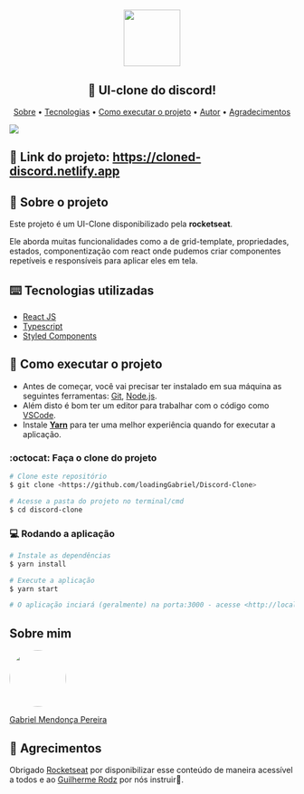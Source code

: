 <h1 align="center"><img height="100" src="https://user-images.githubusercontent.com/49095200/90287686-b98c0c80-de4e-11ea-88d6-883935518ea0.png" /></h1>

<h2 align="center"> 👬 UI-clone do discord!</h2>
<p align="center">
 <a href="#-sobre-o-projeto">Sobre</a> •
 <a href="#-tecnologias-utilizadas">Tecnologias</a> • 
 <a href="#-como-executar-o-projeto-">Como executar o projeto</a> • 
 <a href="#-sobre-mim">Autor</a> • 
 <a href="#-agradecimentos">Agradecimentos</a>
</p>
<img src="https://user-images.githubusercontent.com/49095200/90288275-e987df80-de4f-11ea-830c-37d520728255.png" />

## 🎯 Link do projeto: https://cloned-discord.netlify.app

## 💬 Sobre o projeto
Este projeto é um UI-Clone disponibilizado pela **rocketseat**.

Ele aborda muitas funcionalidades como a de grid-template, propriedades, estados, componentização com react onde pudemos criar componentes repetíveis e responsíveis para aplicar eles em tela.

## ⌨️ Tecnologias utilizadas
* [React JS](https://pt-br.reactjs.org)
* [Typescript](https://www.typescriptlang.org/)
* [Styled Components](https://styled-components.com/)

## 🚀 Como executar o projeto

- Antes de começar, você vai precisar ter instalado em sua máquina as seguintes ferramentas: [Git](https://git-scm.com), [Node.js](https://nodejs.org/en/). 
- Além disto é bom ter um editor para trabalhar com o código como [VSCode](https://code.visualstudio.com/).
- Instale **[Yarn](https://yarnpkg.com/)** para ter uma melhor experiência quando for executar a aplicação.

### :octocat: Faça o clone do projeto

```bash
# Clone este repositório
$ git clone <https://github.com/loadingGabriel/Discord-Clone>

# Acesse a pasta do projeto no terminal/cmd
$ cd discord-clone

```

### 💻 Rodando a aplicação
```bash
# Instale as dependências
$ yarn install

# Execute a aplicação 
$ yarn start

# O aplicação inciará (geralmente) na porta:3000 - acesse <http://localhost:3000>
```

## Sobre mim
<a href="https://www.linkedin.com/in/gabriel-mendonca-pereira/">
 <img style="border-radius:50%" width="100px; "src="https://avatars0.githubusercontent.com/u/49095200?s=460&u=27a77c43fff5eab61be02a3fedfd7db554145981&v=4"/>
 <p>Gabriel Mendonça Pereira</p>
</a>

## 💜  Agrecimentos
Obrigado [Rocketseat](https://github.com/Rocketseat) por disponibilizar esse conteúdo de maneira acessível a todos e ao [Guilherme Rodz](https://github.com/guilhermerodz) por nós instruir🚀.

